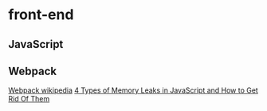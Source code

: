 # front-end
## JavaScript
## Webpack
[Webpack wikipedia](https://en.wikipedia.org/wiki/Webpack)
[4 Types of Memory Leaks in JavaScript and How to Get Rid Of Them](https://auth0.com/blog/four-types-of-leaks-in-your-javascript-code-and-how-to-get-rid-of-them/)
